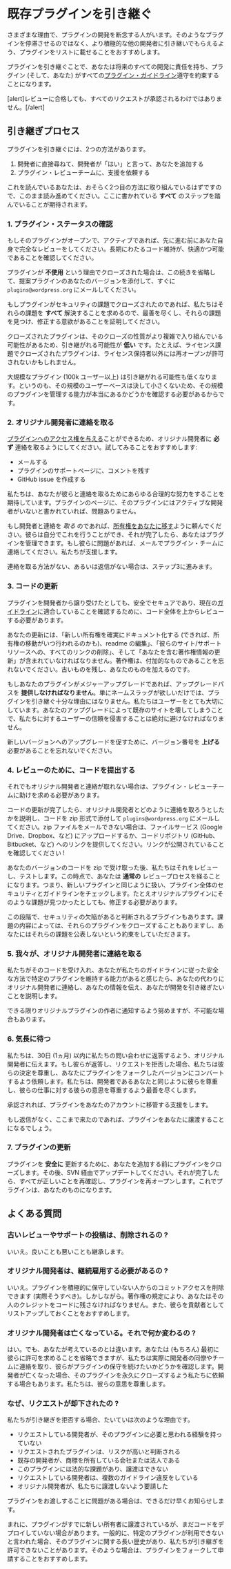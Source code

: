 <!--
# Take Over an Existing Plugin
-->

# 既存プラグインを引き継ぐ

<!--
People cease development on their plugins for a variety of reasons. Instead of letting those plugins stagnate, we encourage people to instead list them for adoption by another, more active, developer.
-->

さまざまな理由で、プラグインの開発を断念する人がいます。そのようなプラグインを停滞させるのではなく、より積極的な他の開発者に引き継いでもらえるよう、プラグインをリストに載せることをおすすめします。

<!--
In adopting a plugin, you are promising to be responsible for all future development, and to ensure the plugin (and you) comply with all [plugin guidelines](https://developer.wordpress.org/plugins/wordpress-org/detailed-plugin-guidelines/).
-->

プラグインを引き継ぐことで、あなたは将来のすべての開発に責任を持ち、プラグイン (そして、あなた) がすべての[プラグイン・ガイドライン](https://ja.wordpress.org/team/handbook/plugin-development/wordpress-org/detailed-plugin-guidelines/)遵守を約束することになります。

<!--
[alert]Not all requests will be approved, even following a successful review.[/alert]
-->

[alert]レビューに合格しても、すべてのリクエストが承認されるわけではありません。[/alert]

<!--
## The Adoption Process
-->

## 引き継ぎプロセス

<!--
There are two ways a plugin can be adopted.
-->

プラグインを引き継ぐには、2つの方法があります。

<!--
1. You ask the developer directly, they say yes and add you
2. You ask the Plugin Review team to assist you
-->

1. 開発者に直接尋ねて、開発者が「はい」と言って、あなたを追加する
2. プラグイン・レビューチームに、支援を依頼する

<!--
Since you’re reading this, you likely are working on the second method, so keep reading. You will be expected to have followed **all** the steps herein.
-->

これを読んでいるあなたは、おそらく2つ目の方法に取り組んでいるはずですので、このまま読み進めてください。ここに書かれている **すべて** のステップを踏んでいることが期待されます。

<!--
### 1. Check the Plugin Status
-->

### 1. プラグイン・ステータスの確認

<!--
If the plugin is open and active, give it a full review on your own before you go any further. Make sure you feel comfortable and capable of maintaining the code long term.
-->

もしそのプラグインがオープンで、アクティブであれば、先に進む前にあなた自身で完全なレビューをしてください。長期にわたるコード維持が、快適かつ可能であることを確認してください。

<!--
If a plugin is closed because it was **unused**, you can skip the rest of this and email `plugins@wordpress.org` right away and attach your version of the proposed plugin.
-->

プラグインが **不使用** という理由でクローズされた場合は、この続きを省略して、提案プラグインのあなたのバージョンを添付して、すぐに `plugins@wordpress.org` にメールしてください。

<!--
If the plugin was closed for security issues, we require **all** those issues to be resolved, so put your best foot forward and demonstrate you have the impetus to find and fix those issues.
-->

もしプラグインがセキュリティの課題でクローズされたのであれば、私たちはそれらの課題を **すべて** 解決することを求めるので、最善を尽くし、それらの課題を見つけ、修正する意欲があることを証明してください。

<!--
Closed plugins are _less_ likely to be able to be adopted, as the nature of their closures may be more complex and intricate. If a plugin was closed for license issues, for example, we may not be permitted to reopen it for anyone except the license holders.
-->

クローズされたプラグインは、そのクローズの性質がより複雑で入り組んでいる可能性があるため、引き継がれる可能性が **低い** です。たとえば、ライセンス課題でクローズされたプラグインは、ライセンス保持者以外には再オープンが許可されないかもしれません。

<!--
Larger plugins (100k users or more) are also less likely to be adopted, as that is a not-insignificant userbase, and we need to be sure you really are capable of managing a plugin of that size.
-->

大規模なプラグイン (100k ユーザー以上) は引き継がれる可能性も低くなります。というのも、その規模のユーザーベースは決して小さくないため、その規模のプラグインを管理する能力が本当にあるかどうかを確認する必要があるからです。

<!--
### 2. Contact the Original Developer
-->

### 2. オリジナル開発者に連絡を取る

<!--
You _must_ attempt to contact the original developer, as they can [give you access to the plugin](https://developer.wordpress.org/plugins/wordpress-org/plugin-developer-faq/#plugin-ownership). We recommend trying:
-->

[プラグインへのアクセス権を与える](https://ja.wordpress.org/team/handbook/plugin-development/wordpress-org/plugin-developer-faq/#plugin-ownership)ことができるため、オリジナル開発者に **必ず** 連絡を取るようにしてください。試してみることをおすすめします:

<!--
- email
- leaving a comment on the plugin support page
- opening a GitHub issue
-->

- メールする
- プラグインのサポートページに、コメントを残す
- GitHub issue を作成する

<!--
We expect you to make all reasonable efforts to reach out to them. If the plugin page says the plugin has no active developer, then you’re fine.
-->

私たちは、あなたが彼らと連絡を取るためにあらゆる合理的な努力をすることを期待しています。プラグインのページに、そのプラグインにはアクティブな開発者がいないと書かれていれば、問題ありません。

<!--
If you _do_ get in touch with the developer, ask them to [transfer ownership to you](https://developer.wordpress.org/plugins/wordpress-org/plugin-developer-faq/#plugin-ownership). They can do this on their own and, once it’s done, you may manage the plugin. If they have issues, have them contact the plugin team via email and we will assist them.
-->

もし開発者と連絡を _取る_ のであれば、[所有権をあなたに移す](https://ja.wordpress.org/team/handbook/plugin-development/plugin-developer-faq/#plugin-ownership)ように頼んでください。彼らは自分でこれを行うことができ、それが完了したら、あなたはプラグインを管理できます。もし彼らに問題があれば、メールでプラグイン・チームに連絡してください。私たちが支援します。

<!--
If there’s no way to get in touch, or they don’t reply, move to step 3.
-->

連絡を取る方法がない、あるいは返信がない場合は、ステップ3に進みます。

<!--
### 3. Update The Code
-->

### 3. コードの更新

<!--
Even if the plugin has been given to you by the developer, you must review the code from the top down to make sure it’s safe, secure, and meets our current [guidelines](https://developer.wordpress.org/plugins/wordpress-org/detailed-plugin-guidelines/).
-->

プラグインを開発者から譲り受けたとしても、安全でセキュアであり、現在の[ガイドライン](https://ja.wordpress.org/team/handbook/plugin-development/detailed-plugin-guidelines/)に適合していることを確認するために、コード全体を上からレビューする必要があります。

<!--
Your update must include editing the readme to ensure it documents the new ownership (and preferably when it takes place), removing all links to their site/support resources, as well as updating the copyright information to include you. Remember, copyright is additive. You keep the old and add yours on.
-->

あなたの更新には、「新しい所有権を確実にドキュメント化する (できれば、所有権の移動がいつ行われるのかも)、readme の編集」、「彼らのサイト/サポートリソースへの、すべてのリンクの削除」、そして「あなたを含む著作権情報の更新」が含まれていなければなりません。著作権は、付加的なものであることを忘れないでください。古いものを残し、あなたのものを加えるのです。

<!--
If your plugin is a major upgrade, you _must_ provide an upgrade path. Just wanting a name-slug is not sufficient reason to take over a plugin. We care deeply about our users, and violating their trust in us by breaking their existing sites with your upgrades is to be avoided at all costs.
-->

もしあなたのプラグインがメジャーアップグレードであれば、アップグレードパスを **提供しなければなりません**。単にネームスラッグが欲しいだけでは、プラグインを引き継ぐ十分な理由にはなりません。私たちはユーザーをとても大切にしています。あなたのアップグレードによって既存のサイトを壊してしまうことで、私たちに対するユーザーの信頼を侵害することは絶対に避けなければなりません。

<!--
Remember you need to _increase_ the version number so people are prompted to upgrade to your new version.
-->

新しいバージョンへのアップグレードを促すために、バージョン番号を **上げる** 必要があることを忘れないでください。

<!--
### 4. Submit Your Code for Review
-->

### 4. レビューのために、コードを提出する

<!--
If you still can’t get in touch with the original developer, you’ll need to ask the Plugin Review Team for help.
-->

それでもオリジナル開発者と連絡が取れない場合は、プラグイン・レビューチームに助けを求める必要があります。

<!--
Once you’ve finished updating the code, email `plugins@wordpress.org` explaining how you tried to contact the original developer and with your code attached as a zip. If you can’t email zips, then upload it to some file service (Google Drive, Dropbox, etc) or provide a link to your code repository (Github, Bitbucket, etc). Make sure the link is public!
-->

コードの更新が完了したら、オリジナル開発者とどのように連絡を取ろうとしたかを説明し、コードを zip 形式で添付して `plugins@wordpress.org` にメールしてください。zip ファイルをメールできない場合は、ファイルサービス (Google Drive、Dropbox、など) にアップロードするか、コードリポジトリ (GitHub、Bitbucket、など) へのリンクを提供してください。リンクが公開されていることを確認してください !

<!--
After we receive your version of the code as a zip, we will review it and test it. At this point, you will go through a _normal_ review process. That is, we will treat you like any new plugin and we will check the whole plugin for security and guidelines. Even if those issues are found in the original plugin, you will be required to fix them.
-->

あなたのバージョンのコードを zip で受け取った後、私たちはそれをレビューし、テストします。この時点で、あなたは **通常の** レビュープロセスを経ることになります。つまり、新しいプラグインと同じように扱い、プラグイン全体のセキュリティとガイドラインをチェックします。たとえオリジナルプラグインにそのような課題が見つかったとしても、修正する必要があります。

<!--
At this stage, some plugins are determined to have existing security flaws. We may close those plugins, depending on the nature of the issues, and you will be trusted to not publicly disclose those issues.
-->

この段階で、セキュリティの欠陥があると判断されるプラグインもあります。課題の内容によっては、それらのプラグインをクローズすることもありますし、あなたにはそれらの課題を公表しないという約束をしていただきます。

<!--
### 5. We Contact the Original Developer
-->

### 5. 我々が、オリジナル開発者に連絡を取る

<!--
Once we feel the code is acceptable, and that you are capable of sustaining that specific plugin in a secure manner that adheres to our guidelines, we will contact the original developer on your behalf and give them your information, explaining that you want to take over development.
-->

私たちがそのコードを受け入れ、あなたが私たちのガイドラインに従った安全な方法で特定のプラグインを維持する能力があると感じたら、あなたの代わりにオリジナル開発者に連絡し、あなたの情報を伝え、あなたが開発を引き継ぎたいことを説明します。

<!--
We’ll do everything we can to ensure the original plugin author has been notified, but sometimes that’s just not possible.
-->

できる限りオリジナルプラグインの作者に通知するよう努めますが、不可能な場合もあります。

<!--
### 6. Wait Patiently
-->

### 6. 気長に待つ

<!--
We give the original developer 30 days (1 month) to reply to our inquiry. Should they reply and deny the request, we will honour their decision and ask you to convert the plugin into a forked version. We do our best to respect them as much as we respect you as a developer, and honor their wishes with their work.
-->

私たちは、30日 (1ヵ月) 以内に私たちの問い合わせに返答するよう、オリジナル開発者に伝えます。もし彼らが返答し、リクエストを拒否した場合、私たちは彼らの決定を尊重し、あなたにプラグインをフォークしたバージョンにコンバートするよう依頼します。私たちは、開発者であるあなたと同じように彼らを尊重し、彼らの仕事に対する彼らの意思を尊重するよう最善を尽くします。

<!--
If they approve it, we will assist in transitioning the plugin to your account.
-->

承認されれば、プラグインをあなたのアカウントに移管する支援をします。

<!--
If they don’t reply, and you’ve made it this far, we will likely transfer the plugin to you.
-->

もし返信がなく、ここまで来たのであれば、プラグインをあなたに譲渡することになるでしょう。

<!--
### 7. Update the Plugin
-->

### 7. プラグインの更新

<!--
In order to _safely_ update the plugin, we will close it before we add you. You will then be required to update via SVN. Once that’s done, we’ll double check everything is correct and reopen it. The plugin will now be yours.
-->

プラグインを **安全に** 更新するために、あなたを追加する前にプラグインをクローズします。その後、SVN 経由でアップデートしてください。それが完了したら、すべてが正しいことを再確認し、プラグインを再オープンします。これでプラグインは、あなたのものになります。

<!--
## Frequently Asked Questions
-->

## よくある質問

<!--
### Will old reviews/support posts be removed?
-->

### 古いレビューやサポートの投稿は、削除されるの ?

<!--
No. You inherit the good and the bad.
-->

いいえ。良いことも悪いことも継承します。

<!--
### Do I have to keep the original developer on?
-->

### オリジナル開発者は、継続雇用する必要があるの ?

<!--
No. You can (and in fact should) remove commit access from anyone who is not actively maintaining the plugin. However. Per copyright restrictions, you must retain their credit in the code. We recommend you also leave them listed as a contributor.
-->

いいえ。プラグインを積極的に保守していない人からのコミットアクセスを削除できます (実際そうすべき)。しかしながら。著作権の規定により、あなたはその人のクレジットをコードに残さなければなりません。また、彼らを貢献者としてリストアップしておくことをおすすめします。

<!--
### The original developer is dead. Does that change anything?
-->

### オリジナル開発者は亡くなっている。それで何か変わるの ?

<!--
Yes, but not how you’re thinking. You (obviously) can skip asking them for permissions first, but we actually reach out to the developers’ coworkers and teams to see if they want to continue maintaining the plugin. In some cases, a developer will ask us to permanently close their plugins in the event of their death. We respect their wishes.
-->

はい。でも、あなたが考えているのとは違います。あなたは (もちろん) 最初に彼らに許可を求めることを省略できますが、私たちは実際に開発者の同僚やチームに連絡を取り、彼らがプラグインの保守を続けたいかどうかを確認します。開発者が亡くなった場合、そのプラグインを永久にクローズするよう私たちに依頼する場合もあります。私たちは、彼らの意思を尊重します。

<!--
### Why was my request denied?
-->

### なぜ、リクエストが却下されたの ?

<!--
In cases where we deny an adoption, it’s usually for the following reasons.
-->

私たちが引き継ぎを拒否する場合、たいていは次のような理由です。

<!--
- The requesting developer does not have the experience we feel the plugin requires
- The requested plugin is deemed high-risk
- The existing developer is a company or legal entity who owns the trademark
- The plugin has legal issues preventing us from from any transfers
- The requesting developer has had multiple guideline infractions
- The original developer asked us not to
-->

- リクエストしている開発者が、そのプラグインに必要と思われる経験を持っていない
- リクエストされたプラグインは、リスクが高いと判断される
- 既存の開発者が、商標を所有している会社または法人である
- このプラグインには法的な課題があり、譲渡はできない
- リクエストしている開発者は、複数のガイドライン違反をしている
- オリジナル開発者が、私たちに譲渡しないよう要請した

<!--
If we don’t feel comfortable handing over a plugin, we will inform you as soon as possible.
-->

プラグインをお渡しすることに問題がある場合は、できるだけ早くお知らせします。

<!--
There are rare cases where the plugin has already been given to new owners, but they have not yet deployed code. In general, if you’re told that a specific plugin is not available, there is a long history concerning the plugin preventing us from permitting takeover. In those cases, we recommend you submit your plugin as a fork.
-->

まれに、プラグインがすでに新しい所有者に譲渡されているが、まだコードをデプロイしていない場合があります。一般的に、特定のプラグインが利用できないと言われた場合、そのプラグインに関する長い歴史があり、私たちが引き継ぎを許可できないことがあります。そのような場合は、プラグインをフォークして申請することをおすすめします。
